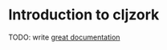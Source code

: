 # Introduction to cljzork

TODO: write [great documentation](http://jacobian.org/writing/what-to-write/)

